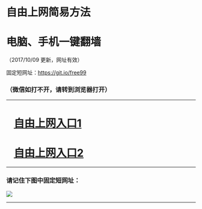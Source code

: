 ﻿# 自由上网简易方法

# 电脑、手机一键翻墙

（2017/10/09 更新，网址有效）

固定短网址：https://git.io/free99

### （微信如打不开，请转到浏览器打开）


***





# &nbsp;&nbsp; <a href="http://ft848822089.fwq-tz-1001.info/fwqtz01.html?t=10090012303 " target="_blank">自由上网入口1</a>
# &nbsp;&nbsp; <a href="http://ft765520613.fwq-tz-1002.info/fwqtz02.html?t=10090012526 " target="_blank">自由上网入口2</a>
***

### 请记住下图中固定短网址：

<img src="https://s3-us-west-2.amazonaws.com/fwq-1001/yjfq-20170905okok.png" /> 


***

